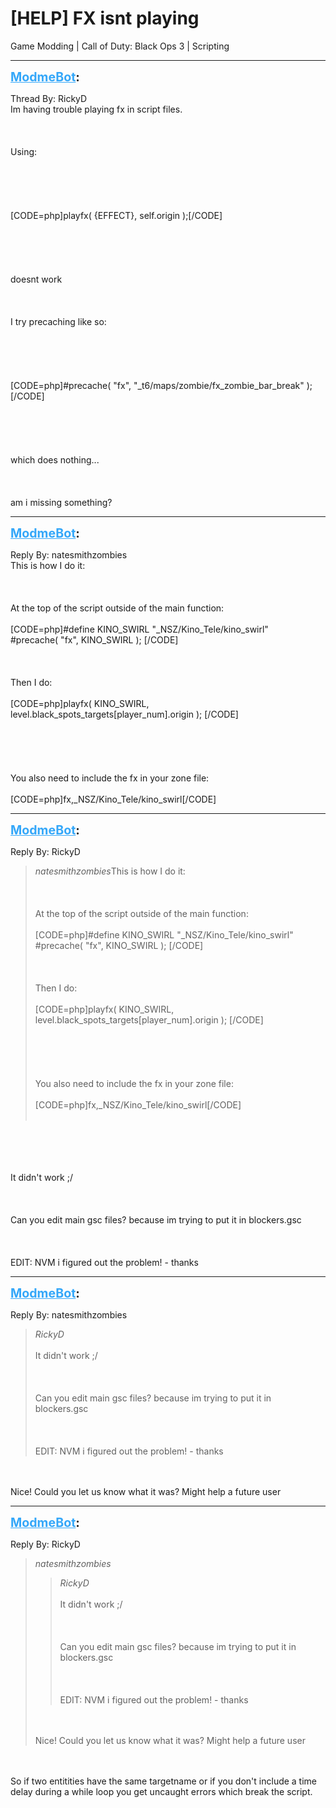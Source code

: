 # [HELP] FX isnt playing
Game Modding | Call of Duty: Black Ops 3 | Scripting

---
<strong style="font-size: 1.4em;"><span style="text-decoration: underline;text-decoration-color: #34a7f9;"><span style="color:#34a7f9;">ModmeBot</span></span>:</strong>

<p>Thread By: RickyD<br />Im having trouble playing fx in script files.  <br /><br /><br /><br />Using:<br /><br /><br /><br /><br /><br />[CODE=php]playfx( {EFFECT}, self.origin );[/CODE]<br /><br /><br /><br /><br /><br />doesnt work<br /><br /><br /><br />I try precaching like so:<br /><br /><br /><br /><br /><br />[CODE=php]#precache( &quot;fx&quot;, &quot;_t6/maps/zombie/fx_zombie_bar_break&quot; );[/CODE]<br /><br /><br /><br /><br /><br />which does nothing...<br /><br /><br /><br />am i missing something?</p>

---
<strong style="font-size: 1.4em;"><span style="text-decoration: underline;text-decoration-color: #34a7f9;"><span style="color:#34a7f9;">ModmeBot</span></span>:</strong>

<p>Reply By: natesmithzombies<br />This is how I do it: <br /><br /><br /><br />At the top of the script outside of the main function: <br /><br />[CODE=php]#define KINO_SWIRL &quot;_NSZ/Kino_Tele/kino_swirl&quot; <br />#precache( &quot;fx&quot;, KINO_SWIRL ); [/CODE]<br /><br /><br /><br />Then I do: <br /><br />[CODE=php]playfx( KINO_SWIRL, level.black_spots_targets[player_num].origin ); [/CODE]<br /><br /><br /><br /><br /><br />You also need to include the fx in your zone file: <br /><br />[CODE=php]fx,_NSZ/Kino_Tele/kino_swirl[/CODE]</p>

---
<strong style="font-size: 1.4em;"><span style="text-decoration: underline;text-decoration-color: #34a7f9;"><span style="color:#34a7f9;">ModmeBot</span></span>:</strong>

<p>Reply By: RickyD<br /><blockquote><em>natesmithzombies</em>This is how I do it: <br /><br /><br /><br />At the top of the script outside of the main function: <br /><br />[CODE=php]#define KINO_SWIRL &quot;_NSZ/Kino_Tele/kino_swirl&quot; <br />#precache( &quot;fx&quot;, KINO_SWIRL ); [/CODE]<br /><br /><br /><br />Then I do: <br /><br />[CODE=php]playfx( KINO_SWIRL, level.black_spots_targets[player_num].origin ); [/CODE]<br /><br /><br /><br /><br /><br />You also need to include the fx in your zone file: <br /><br />[CODE=php]fx,_NSZ/Kino_Tele/kino_swirl[/CODE]<br /><br /></blockquote><br /><br /><br /><br />It didn&#39;t work ;/<br /><br /><br /><br />Can you edit main gsc files?  because im trying to put it in blockers.gsc<br /><br /><br /><br />EDIT: NVM i figured out the problem! - thanks</p>

---
<strong style="font-size: 1.4em;"><span style="text-decoration: underline;text-decoration-color: #34a7f9;"><span style="color:#34a7f9;">ModmeBot</span></span>:</strong>

<p>Reply By: natesmithzombies<br /><blockquote><em>RickyD</em><br /><br />It didn&#39;t work ;/<br /><br /><br /><br />Can you edit main gsc files?  because im trying to put it in blockers.gsc<br /><br /><br /><br />EDIT: NVM i figured out the problem! - thanks</blockquote><br /><br />Nice! Could you let us know what it was? Might help a future user</p>

---
<strong style="font-size: 1.4em;"><span style="text-decoration: underline;text-decoration-color: #34a7f9;"><span style="color:#34a7f9;">ModmeBot</span></span>:</strong>

<p>Reply By: RickyD<br /><blockquote><em>natesmithzombies</em><blockquote><em>RickyD</em><br /><br />It didn&#39;t work ;/<br /><br /><br /><br />Can you edit main gsc files?  because im trying to put it in blockers.gsc<br /><br /><br /><br />EDIT: NVM i figured out the problem! - thanks</blockquote><br /><br />Nice! Could you let us know what it was? Might help a future user </blockquote><br /><br />So if two entitities have the same targetname or if you don&#39;t include a time delay during a while loop you get uncaught errors which break the script.</p>
